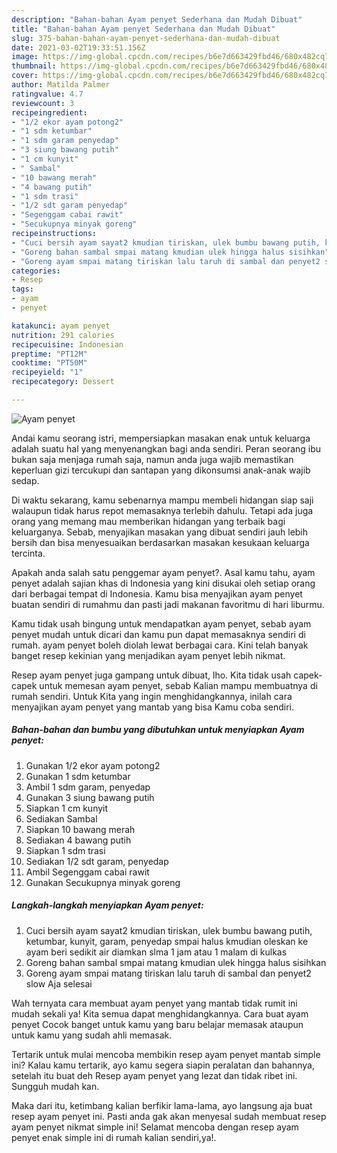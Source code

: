 ```yaml
---
description: "Bahan-bahan Ayam penyet Sederhana dan Mudah Dibuat"
title: "Bahan-bahan Ayam penyet Sederhana dan Mudah Dibuat"
slug: 375-bahan-bahan-ayam-penyet-sederhana-dan-mudah-dibuat
date: 2021-03-02T19:33:51.156Z
image: https://img-global.cpcdn.com/recipes/b6e7d663429fbd46/680x482cq70/ayam-penyet-foto-resep-utama.jpg
thumbnail: https://img-global.cpcdn.com/recipes/b6e7d663429fbd46/680x482cq70/ayam-penyet-foto-resep-utama.jpg
cover: https://img-global.cpcdn.com/recipes/b6e7d663429fbd46/680x482cq70/ayam-penyet-foto-resep-utama.jpg
author: Matilda Palmer
ratingvalue: 4.7
reviewcount: 3
recipeingredient:
- "1/2 ekor ayam potong2"
- "1 sdm ketumbar"
- "1 sdm garam penyedap"
- "3 siung bawang putih"
- "1 cm kunyit"
- " Sambal"
- "10 bawang merah"
- "4 bawang putih"
- "1 sdm trasi"
- "1/2 sdt garam penyedap"
- "Segenggam cabai rawit"
- "Secukupnya minyak goreng"
recipeinstructions:
- "Cuci bersih ayam sayat2 kmudian tiriskan, ulek bumbu bawang putih, ketumbar, kunyit, garam, penyedap smpai halus kmudian oleskan ke ayam beri sedikit air diamkan slma 1 jam atau 1 malam di kulkas"
- "Goreng bahan sambal smpai matang kmudian ulek hingga halus sisihkan"
- "Goreng ayam smpai matang tiriskan lalu taruh di sambal dan penyet2 slow Aja selesai"
categories:
- Resep
tags:
- ayam
- penyet

katakunci: ayam penyet 
nutrition: 291 calories
recipecuisine: Indonesian
preptime: "PT12M"
cooktime: "PT50M"
recipeyield: "1"
recipecategory: Dessert

---
```



![Ayam penyet](https://img-global.cpcdn.com/recipes/b6e7d663429fbd46/680x482cq70/ayam-penyet-foto-resep-utama.jpg)

Andai kamu seorang istri, mempersiapkan masakan enak untuk keluarga adalah suatu hal yang menyenangkan bagi anda sendiri. Peran seorang ibu bukan saja menjaga rumah saja, namun anda juga wajib memastikan keperluan gizi tercukupi dan santapan yang dikonsumsi anak-anak wajib sedap.

Di waktu  sekarang, kamu sebenarnya mampu membeli hidangan siap saji walaupun tidak harus repot memasaknya terlebih dahulu. Tetapi ada juga orang yang memang mau memberikan hidangan yang terbaik bagi keluarganya. Sebab, menyajikan masakan yang dibuat sendiri jauh lebih bersih dan bisa menyesuaikan berdasarkan masakan kesukaan keluarga tercinta. 



Apakah anda salah satu penggemar ayam penyet?. Asal kamu tahu, ayam penyet adalah sajian khas di Indonesia yang kini disukai oleh setiap orang dari berbagai tempat di Indonesia. Kamu bisa menyajikan ayam penyet buatan sendiri di rumahmu dan pasti jadi makanan favoritmu di hari liburmu.

Kamu tidak usah bingung untuk mendapatkan ayam penyet, sebab ayam penyet mudah untuk dicari dan kamu pun dapat memasaknya sendiri di rumah. ayam penyet boleh diolah lewat berbagai cara. Kini telah banyak banget resep kekinian yang menjadikan ayam penyet lebih nikmat.

Resep ayam penyet juga gampang untuk dibuat, lho. Kita tidak usah capek-capek untuk memesan ayam penyet, sebab Kalian mampu membuatnya di rumah sendiri. Untuk Kita yang ingin menghidangkannya, inilah cara menyajikan ayam penyet yang mantab yang bisa Kamu coba sendiri.

<!--inarticleads1-->

##### Bahan-bahan dan bumbu yang dibutuhkan untuk menyiapkan Ayam penyet:

1. Gunakan 1/2 ekor ayam potong2
1. Gunakan 1 sdm ketumbar
1. Ambil 1 sdm garam, penyedap
1. Gunakan 3 siung bawang putih
1. Siapkan 1 cm kunyit
1. Sediakan  Sambal
1. Siapkan 10 bawang merah
1. Sediakan 4 bawang putih
1. Siapkan 1 sdm trasi
1. Sediakan 1/2 sdt garam, penyedap
1. Ambil Segenggam cabai rawit
1. Gunakan Secukupnya minyak goreng




<!--inarticleads2-->

##### Langkah-langkah menyiapkan Ayam penyet:

1. Cuci bersih ayam sayat2 kmudian tiriskan, ulek bumbu bawang putih, ketumbar, kunyit, garam, penyedap smpai halus kmudian oleskan ke ayam beri sedikit air diamkan slma 1 jam atau 1 malam di kulkas
1. Goreng bahan sambal smpai matang kmudian ulek hingga halus sisihkan
1. Goreng ayam smpai matang tiriskan lalu taruh di sambal dan penyet2 slow Aja selesai




Wah ternyata cara membuat ayam penyet yang mantab tidak rumit ini mudah sekali ya! Kita semua dapat menghidangkannya. Cara buat ayam penyet Cocok banget untuk kamu yang baru belajar memasak ataupun untuk kamu yang sudah ahli memasak.

Tertarik untuk mulai mencoba membikin resep ayam penyet mantab simple ini? Kalau kamu tertarik, ayo kamu segera siapin peralatan dan bahannya, setelah itu buat deh Resep ayam penyet yang lezat dan tidak ribet ini. Sungguh mudah kan. 

Maka dari itu, ketimbang kalian berfikir lama-lama, ayo langsung aja buat resep ayam penyet ini. Pasti anda gak akan menyesal sudah membuat resep ayam penyet nikmat simple ini! Selamat mencoba dengan resep ayam penyet enak simple ini di rumah kalian sendiri,ya!.


